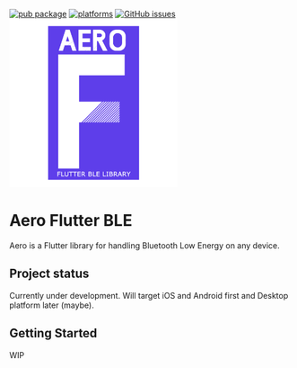 [![pub package](https://img.shields.io/badge/pub.dev-v0.0.1-red)](https://pub.dev/packages/aero_f_ble)
[![platforms](https://img.shields.io/badge/platform--support-Android%20%7C%20iOS-brightgreen)](#platforms)
[![GitHub issues](https://img.shields.io/github/issues/andreibratuleanu21/aero_f_ble)](https://github.com/andreibratuleanu21/aero_f_ble/issues)
<br>
<img alt="AERO F BLE logo" width="300px" src="https://github.com/andreibratuleanu21/aero_f_ble/blob/master/site/aero_f.png?raw=true" />

# Aero Flutter BLE

Aero is a Flutter library for handling Bluetooth Low Energy on any device.

## Project status

Currently under development.
Will target iOS and Android first and Desktop platform later (maybe).

## Getting Started

WIP

